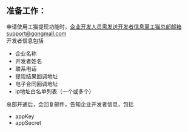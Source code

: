 **准备工作：**
---
申请使用工猫提现功能时，企业开发人员需发送开发者信息至工猫总部邮箱support@gongmall.com  
开发者信息包括

* 企业名称
* 开发者姓名
* 联系电话
* 提现结果回调地址
* 电子合同回调地址
* ip地址白名单列表（一个或多个）

总部开通后，会回复邮件，告知企业开发者信息，包括

* appKey
* appSecret




